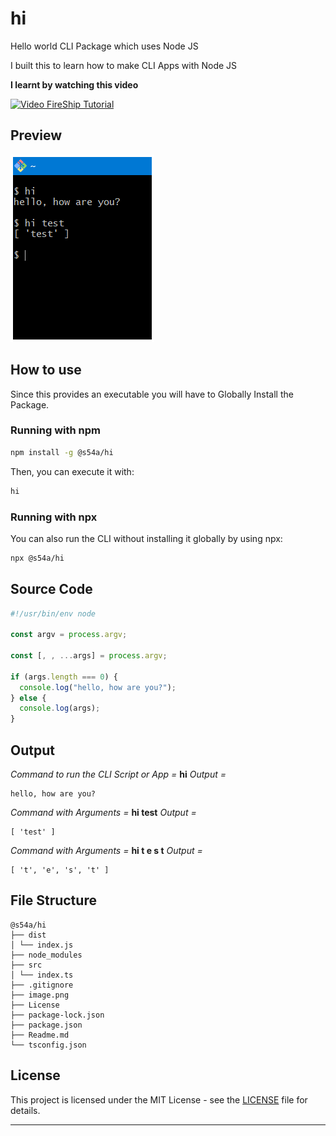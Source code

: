 # hi

Hello world CLI Package which uses Node JS

I built this to learn how to make CLI Apps with Node JS

**I learnt by watching this video**

[![Video FireShip Tutorial](https://img.youtube.com/vi/_oHByo8tiEY/sddefault.jpg)](https://www.youtube.com/watch?v=_oHByo8tiEY)

## Preview

![Package Preview](image.png)

## How to use

Since this provides an executable you will have to Globally Install the Package.

### Running with npm

```bash
npm install -g @s54a/hi
```

Then, you can execute it with:

```bash
hi
```

### Running with npx

You can also run the CLI without installing it globally by using npx:

```bash
npx @s54a/hi
```

## Source Code

```js
#!/usr/bin/env node

const argv = process.argv;

const [, , ...args] = process.argv;

if (args.length === 0) {
  console.log("hello, how are you?");
} else {
  console.log(args);
}
```

## Output

_Command to run the CLI Script or App =_ **hi**
_Output =_

```
hello, how are you?
```

_Command with Arguments =_ **hi test**
_Output =_

```
[ 'test' ]
```

_Command with Arguments =_ **hi t e s t**
_Output =_

```
[ 't', 'e', 's', 't' ]
```

## File Structure

    @s54a/hi
    ├── dist
    │ └── index.js
    ├── node_modules
    ├── src
    │ └── index.ts
    ├── .gitignore
    ├── image.png
    ├── License
    ├── package-lock.json
    ├── package.json
    ├── Readme.md
    └── tsconfig.json

## License

This project is licensed under the MIT License - see the [LICENSE](LICENSE) file for details.

---
